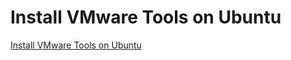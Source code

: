 # Install VMware Tools on Ubuntu
[Install VMware Tools on Ubuntu](https://aiwithcloud.com/2022/09/15/install_vmware_tools_on_ubuntu/)